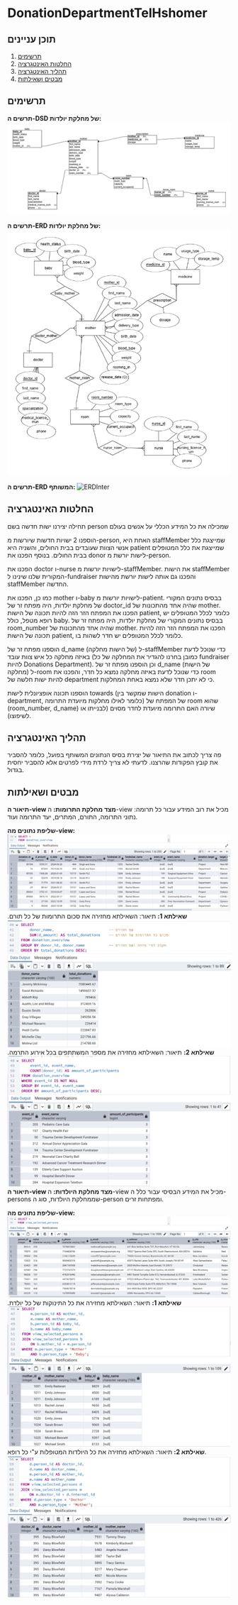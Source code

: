 # DonationDepartmentTelHshomer
## תוכן עניינים
1. [תרשימים](#תרשימים)
2. [החלטות האינטגרציה](#החלטות_האינטגרציה)
3. [תהליך האינטגרציה](#תהליך_האינטגרציה)
4. [מבטים ושאילתות](#מבטים_ושאילתות)

## תרשימים
**תרשים ה-DSD של מחלקת יולדות:**
![DSD](https://raw.githubusercontent.com/noa-rat/DonationDepartmentTelHashomer/main/שלב%20ג/DSD.png)

**תרשים ה-ERD של מחלקת יולדות:**
![ERD](https://raw.githubusercontent.com/noa-rat/DonationDepartmentTelHashomer/main/שלב%20ג/ERD.png)

**תרשים ה-ERD המשותף:**
![ERDInter](https://raw.githubusercontent.com/noa-rat/DonationDepartmentTelHashomer/main/שלב%20ג/ERDInter.png)

## החלטות האינטגרציה
תחילה יצירנו ישות חדשה בשם person שמכילה את כל המידע הכללי על אנשים בעולם

הוספנו 2 ישויות חדשות שיורשות מ-person, האחת היא staffMember שמייצגת כלל אנשי הצוות שעובדים בבית החולים, והשניה היא patient שמייצגת את כלל המטופלים בבית החולים. בנוסף הפכנו את donor לישות יורשת מ-person.

הפכנו את doctor ו-nurse לישויות יורשות מ-staffMember. את הישות staffMember המקורית שלנו שינינו ל-fundraiser והפכנו גם אותה לישות יורשת מהישות staffMember החדשה.

כמו כן, הפכנו את mother ו-baby לישויות יורשות מ-patient.
בבסיס נתונים המקורי של מחלקת יולדות, היה מפתח זר של doctor_id שהיה אחד מהתכונות של mother. הפכנו את המפתח הזר הזה להיות תכונה של הישות patient, כלומר לכלל המטופלים יש רופא מטפל, כולל baby.
בבסיס נתונים המקורי של מחלקת יולדות, היה מפתח זר של room_number שהיה אחד מהתכונות של mother. הפכנו את המפתח הזר הזה להיות תכונה של הישות patient, כלומר לכלל המטופלים יש חדר לשהות בו. 

הוספנו מפתח זר של d_name (של הישות מחלקה) ל-staffMember כדי שנוכל לדעת באיזה מחלקה כל איש צוות עובד (כמובן בחרנו להגדיר את המחלקה של כל fundraiser להיות Donations Department).
וכן הוספנו מפתח זר של d_name (של הישות מחלקה) ל-room כדי שנוכל לדעת באיזה מחלקה נמצא כל חדר, והפכנו את room להיות ישות חלשה של department כי לא יתכן חדר שלא נמצא באחת המחלקות.

הוספנו תכונה אופציונלית לישות towards (הישות שמקשר בין donation ו-department, כלומר לאילו מחלקות מיועדת התרומה) של המפתח של room שהוא (room_number, d_name) שיורה האם התרומה מיועדת לחדר מסוים (לבנייתו או לשיפוצו).

## תהליך האינטגרציה
פה צריך לכתוב את התיאור של יצירת בסיס הנתונים המשותף בפועל, כלומר להסביר את קובץ הפקודות שהרצנו. לדעתי לא צריך לרדת מידי לפרטים אלא להסביר יחסית בגדול.

## מבטים ושאילתות
**תיאור ה-view מצד מחלקת התרומות:** ה-view מכיל את רוב המידע עבור כל תרומה: נתוני התרומה, התורם, המתרים, יעד התרומה ועוד.

**שליפת נתונים מה-view:**
![view1](https://raw.githubusercontent.com/noa-rat/DonationDepartmentTelHashomer/main/שלב%20ג/view1.png)
**שאילתא 1:**
תיאור: השאילתא מחזירה את סכום התרומות של כל תורם.
![view1select1](https://raw.githubusercontent.com/noa-rat/DonationDepartmentTelHashomer/main/שלב%20ג/view1select1.png)
**שאילתא 2:**
תיאור: השאילתא מחזירה את מספר המשתתפים בכל אירוע התרמה.
![view1select2](https://raw.githubusercontent.com/noa-rat/DonationDepartmentTelHashomer/main/שלב%20ג/view1select2.png)
**תיאור ה-view מצד מחלקת היולדות:** ה-view מכיל את המידע הבסיסי עבור כלל ה-persons שממחלקת היולדות, סוג ה-person ומפתחות זרים.

**שליפת נתונים מה-view:**
![view2](https://raw.githubusercontent.com/noa-rat/DonationDepartmentTelHashomer/main/שלב%20ג/view2.png)
**שאילתא 1:**
תיאור: השאילתא מחזירה את כל התינוקות של כל יולדת.
![view2select1](https://raw.githubusercontent.com/noa-rat/DonationDepartmentTelHashomer/main/שלב%20ג/view2select1.png)
**שאילתא 2:**
תיאור: השאילתא מחזירה את כל היולדות המטופלות ע"י כל רופא.
![view2select2](https://raw.githubusercontent.com/noa-rat/DonationDepartmentTelHashomer/main/שלב%20ג/view2select2.png)
